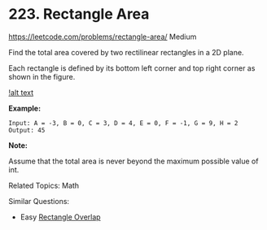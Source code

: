 # 223. Rectangle Area
<https://leetcode.com/problems/rectangle-area/>
Medium


Find the total area covered by two rectilinear rectangles in a 2D plane.

Each rectangle is defined by its bottom left corner and top right corner as shown in the figure.

[!alt text](../resources/rectangle_area.png)

**Example:**

    Input: A = -3, B = 0, C = 3, D = 4, E = 0, F = -1, G = 9, H = 2
    Output: 45

**Note:**

Assume that the total area is never beyond the maximum possible value of int.

Related Topics: Math

Similar Questions: 
* Easy [Rectangle Overlap](https://leetcode.com/problems/rectangle-overlap/)